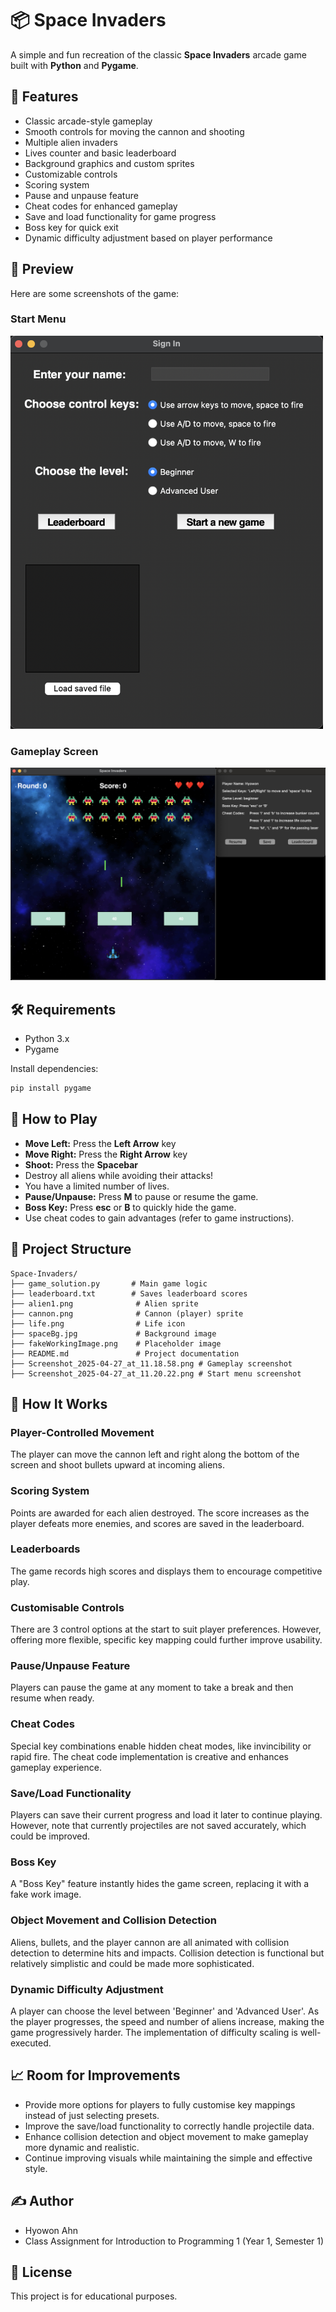 # 📦 Space Invaders

A simple and fun recreation of the classic **Space Invaders** arcade game built with **Python** and **Pygame**.

## 🚀 Features

- Classic arcade-style gameplay
- Smooth controls for moving the cannon and shooting
- Multiple alien invaders
- Lives counter and basic leaderboard
- Background graphics and custom sprites
- Customizable controls
- Scoring system
- Pause and unpause feature
- Cheat codes for enhanced gameplay
- Save and load functionality for game progress
- Boss key for quick exit
- Dynamic difficulty adjustment based on player performance

## 📸 Preview

Here are some screenshots of the game:

### Start Menu

<img src="start_menu_preview.png" alt="Gameplay Screenshot" width="500"/>


### Gameplay Screen

![Gameplay Screenshot](gameplay_preview.png)


## 🛠 Requirements

- Python 3.x
- Pygame

Install dependencies:

```bash
pip install pygame
```

## 🌹 How to Play

- **Move Left:** Press the **Left Arrow** key
- **Move Right:** Press the **Right Arrow** key
- **Shoot:** Press the **Spacebar**
- Destroy all aliens while avoiding their attacks!
- You have a limited number of lives.
- **Pause/Unpause:** Press **M** to pause or resume the game.
- **Boss Key:** Press **esc** or **B** to quickly hide the game.
- Use cheat codes to gain advantages (refer to game instructions).

## 📂 Project Structure

```
Space-Invaders/
├── game_solution.py       # Main game logic
├── leaderboard.txt        # Saves leaderboard scores
├── alien1.png              # Alien sprite
├── cannon.png              # Cannon (player) sprite
├── life.png                # Life icon
├── spaceBg.jpg             # Background image
├── fakeWorkingImage.png    # Placeholder image
├── README.md               # Project documentation
├── Screenshot_2025-04-27_at_11.18.58.png # Gameplay screenshot
├── Screenshot_2025-04-27_at_11.20.22.png # Start menu screenshot
```

## 🧐 How It Works

### Player-Controlled Movement

The player can move the cannon left and right along the bottom of the screen and shoot bullets upward at incoming aliens.

### Scoring System

Points are awarded for each alien destroyed. The score increases as the player defeats more enemies, and scores are saved in the leaderboard.

### Leaderboards

The game records high scores and displays them to encourage competitive play.

### Customisable Controls

There are 3 control options at the start to suit player preferences. However, offering more flexible, specific key mapping could further improve usability.

### Pause/Unpause Feature

Players can pause the game at any moment to take a break and then resume when ready.

### Cheat Codes

Special key combinations enable hidden cheat modes, like invincibility or rapid fire. The cheat code implementation is creative and enhances gameplay experience.

### Save/Load Functionality

Players can save their current progress and load it later to continue playing. However, note that currently projectiles are not saved accurately, which could be improved.

### Boss Key

A "Boss Key" feature instantly hides the game screen, replacing it with a fake work image.

### Object Movement and Collision Detection

Aliens, bullets, and the player cannon are all animated with collision detection to determine hits and impacts. Collision detection is functional but relatively simplistic and could be made more sophisticated.

### Dynamic Difficulty Adjustment

A player can choose the level between 'Beginner' and 'Advanced User'. As the player progresses, the speed and number of aliens increase, making the game progressively harder. The implementation of difficulty scaling is well-executed.

## 📈 Room for Improvements

- Provide more options for players to fully customise key mappings instead of just selecting presets.
- Improve the save/load functionality to correctly handle projectile data.
- Enhance collision detection and object movement to make gameplay more dynamic and realistic.
- Continue improving visuals while maintaining the simple and effective style.

## ✍️ Author

- Hyowon Ahn
- Class Assignment for Introduction to Programming 1 (Year 1, Semester 1)

## 📜 License

This project is for educational purposes.

